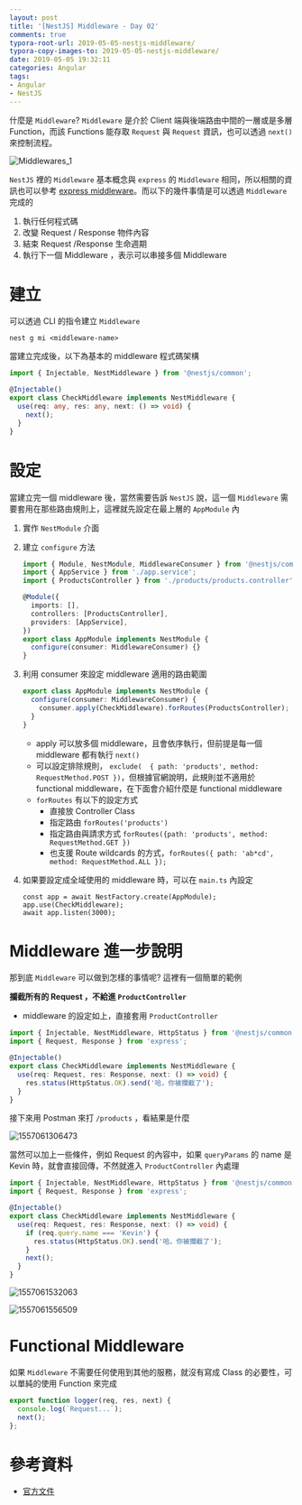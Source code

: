 ```yaml
---
layout: post
title: '[NestJS] Middleware - Day 02'
comments: true
typora-root-url: 2019-05-05-nestjs-middleware/
typora-copy-images-to: 2019-05-05-nestjs-middleware/
date: 2019-05-05 19:32:11
categories: Angular
tags:
- Angular
- NestJS
---
```


什麼是 `Middleware`? `Middleware` 是介於 Client 端與後端路由中間的一層或是多層 Function，而該 Functions 能存取 `Request` 與 `Request` 資訊，也可以透過 `next()` 來控制流程。

<!-- more -->

![Middlewares_1](Middlewares_1.png)

`NestJS` 裡的 `Middleware` 基本概念與 `express` 的 `Middleware` 相同，所以相關的資訊也可以參考 [express middleware](http://expressjs.com/en/guide/using-middleware.html)。而以下的幾件事情是可以透過 `Middleware` 完成的

1. 執行任何程式碼
2. 改變 Request / Response 物件內容
3. 結束 Request /Response 生命週期
4. 執行下一個 Middleware ，表示可以串接多個 Middleware

# 建立

可以透過 CLI 的指令建立 `Middleware`

```
nest g mi <middleware-name>
```

當建立完成後，以下為基本的 middleware 程式碼架構

```typescript
import { Injectable, NestMiddleware } from '@nestjs/common';

@Injectable()
export class CheckMiddleware implements NestMiddleware {
  use(req: any, res: any, next: () => void) {
    next();
  }
}

```

# 設定

當建立完一個 middleware 後，當然需要告訴 `NestJS` 說，這一個 `Middleware` 需要套用在那些路由規則上，這裡就先設定在最上層的 `AppModule` 內

1. 實作 `NestModule` 介面
2. 建立 `configure` 方法

   ```typescript
   import { Module, NestModule, MiddlewareConsumer } from '@nestjs/common';
   import { AppService } from './app.service';
   import { ProductsController } from './products/products.controller';
   
   @Module({
     imports: [],
     controllers: [ProductsController],
     providers: [AppService],
   })
   export class AppModule implements NestModule {
     configure(consumer: MiddlewareConsumer) {}
   }   
   ```


3. 利用 consumer 來設定 middleware 適用的路由範圍

   ```typescript
   export class AppModule implements NestModule {
     configure(consumer: MiddlewareConsumer) {
       consumer.apply(CheckMiddleware).forRoutes(ProductsController);
     }
   }
	```

   * apply 可以放多個 middleware，且會依序執行，但前提是每一個 middleware 都有執行 `next()`
   * 可以設定排除規則， `exclude(  { path: 'products', method: RequestMethod.POST })`，但根據官網說明，此規則並不適用於 functional middleware，在下面會介紹什麼是 functional middleware
   * `forRoutes` 有以下的設定方式
     * 直接放 Controller Class
     * 指定路由 `forRoutes('products')`
     * 指定路由與請求方式 `forRoutes({path: 'products', method: RequestMethod.GET })`
     * 也支援 Route wildcards 的方式，`forRoutes({ path: 'ab*cd', method: RequestMethod.ALL });`
   
4. 如果要設定成全域使用的 middleware 時，可以在 `main.ts` 內設定

   ```typescirpt
   const app = await NestFactory.create(AppModule);
   app.use(CheckMiddleware);
   await app.listen(3000);
   ```



# Middleware 進一步說明

那到底 `Middleware` 可以做到怎樣的事情呢? 這裡有一個簡單的範例

**攔截所有的 Request ，不給進 `ProductController`**

* middleware 的設定如上，直接套用 `ProductController`

```typescript
import { Injectable, NestMiddleware, HttpStatus } from '@nestjs/common';
import { Request, Response } from 'express';

@Injectable()
export class CheckMiddleware implements NestMiddleware {
  use(req: Request, res: Response, next: () => void) {
    res.status(HttpStatus.OK).send('哈，你被攔截了');
  }
}
```

接下來用 Postman 來打 `/products` ，看結果是什麼

![1557061306473](1557061306473.png)

當然可以加上一些條件，例如 Request 的內容中，如果 `queryParams` 的 name 是 Kevin 時，就會直接回傳，不然就進入 `ProductController` 內處理

```typescript
import { Injectable, NestMiddleware, HttpStatus } from '@nestjs/common';
import { Request, Response } from 'express';

@Injectable()
export class CheckMiddleware implements NestMiddleware {
  use(req: Request, res: Response, next: () => void) {
    if (req.query.name === 'Kevin') {
      res.status(HttpStatus.OK).send('哈，你被攔截了');
    }
    next();
  }
}
```

![1557061532063](1557061532063.png)

![1557061556509](1557061556509.png)





# Functional Middleware

如果 `Middleware` 不需要任何使用到其他的服務，就沒有寫成 Class 的必要性，可以單純的使用 Function 來完成

```typescript
export function logger(req, res, next) {
  console.log(`Request...`);
  next();
};
```



# 參考資料

* [官方文件](https://docs.nestjs.com/middleware)





